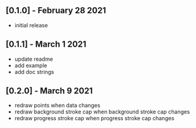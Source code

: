 ## [0.1.0] - February 28 2021

* initial release

## [0.1.1] - March 1 2021

* update readme
* add example 
* add doc strings

## [0.2.0] - March 9 2021

* redraw points when data changes
* redraw background stroke cap when background stroke cap changes
* redraw progress stroke cap when progress stroke cap changes